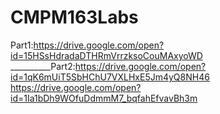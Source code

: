 # CMPM163Labs

Part1:https://drive.google.com/open?id=15HSsHdradaDTHRmVrrzksoCouMAxyoWD
__________Part2:https://drive.google.com/open?id=1qK6mUiT5SbHChU7VXLHxE5Jm4yQ8NH46
https://drive.google.com/open?id=1Ia1bDh9WOfuDdmmM7_bqfahEfvavBh3m

